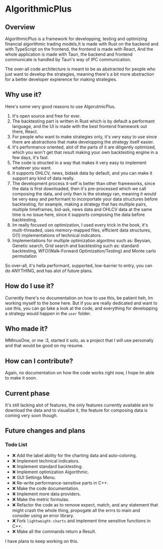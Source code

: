 # AlgorithmicPlus

## Overview

AlgorithmicPlus is a framework for developping, testing and optimizing financial algorithmic trading models,It is made with Rust on the backend and with TypeScript on the frontend, the frontend is made with React, And the whole application is made with Tauri, the backend and frontend communicate is handled by Tauri's way of IPC communication.

The over-all code architecture is meant to be as abstracted for people who just want to develop the strategies, meaning there's a bit more abstraction for a better developer expierence for making strategies.

## Why use it?

Here's some very good reasons to use AlgorutmicPlus.

1. It's open source and free for ever.
2. The backtesting part is written in Rust which is by default a performant language, and the UI is made with the best frontend framework out there, React.
3. For people who want to make strategies only, it's very easy to use since there are abstractions that make developping the strategy itself easier.
4. It's performance oriented, alot of the parts of it are diligently optimized, which you won't get that result making your own backtesting engine in a few days, it's fast.
5. The code is structed in a way that makes it very easy to implement whatever you want.
6. It supports OHLCV, news, bidask data by default, and you can make it support any kind of data really.
7. The development process it-self is better than other frameworks, since the data is first downloaded, then it's pre-processed which we call composing the data, and only then is the strategy ran, meaning it would be very easy and performant to incorportate your data structures before backtesting, for example, making a strategy that has multiple pairs, multiple timeframes, bid-ask, news data and OHLCV data at the same time is no issue here, since it supports composing the data before backtesting.
8. Im really focused on optimization, I used every trick in the book, it's multi-threaded, uses memory-mapped files, efficient data structures, O(1) implementations of technical indicators.
9. Implementations for multiple optimization algoritms such as: Beysian, Genetic search, Grid search and backtesting such as: standard backtesting, WFO(Walk-Forward Optimization/Testing) and Monte carlo permutation

So over-all, it's hella performant, supported, low-barrier to entry, you can do ANYTHING, and has alot of future plans.

## How do I use it?

Currently there's no documentation on how to use this, be patient heh, Im working myself to the bone here.
But if you are really dedicated and want to use this, you can go take a look at the code, and everything for developping a strategy would happen in the `user` folder.

## Who made it?

MMinusOne, or me :3, started it solo, as a project that I will use personally and that would be good on my resume.

## How can I contribute?

Again, no documentation on how the code works right now, I hope Im able to make it soon.

## Current phase

It's still lacking alot of features, the only features currently available are to download the data and to visualize it, the feature for composing data is coming very soon though.

## Future changes and plans

### Todo List

- ❌ Add the label ability for the charting data and auto-coloring.
- ❌ Implement technical indicators.
- ❌ Implement standard backtesting.
- ❌ Implement optimization Algorithmic.
- ❌ GUI Settings Menu.
- ❌ Re-write performance-sensitive parts in C++.
- ❌ Make the code documentation.
- ❌ Implement more data providers.
- ❌ Make the metric formulas.
- ❌ Refactor the code as to remove expect, match, and any statement that might crash the whole thing, propogate all the errrs to main and consider using an error library.
- ❌ Fork `lightweight-charts` and implement time sensitive functions in C++.
- ❌ Make all the commands return a Result.

I have plans to keep working on this.
